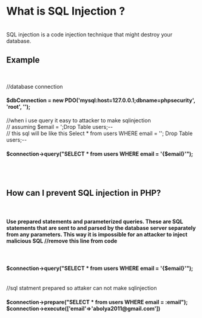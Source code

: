 <h1>What is SQL Injection ?</h1>  </br>
SQL injection is a code injection technique that might destroy your database.
<h2>Example</h2><br>
 
//database connection  <br>
<h4>$dbConnection = new PDO('mysql:host=127.0.0.1;dbname=phpsecurity', 'root', '');</h4>  
//when i use query it easy to attacker to make sqlinjection <br>
// assuming $email = ';Drop Table users;-- <br>
// this sql will be like this  Select * from users WHERE email = ''; Drop Table users;-- <br>
<h4>$connection->query("SELECT * from users WHERE email = '{$email}'");</h4><br></br>
<h2>How can I prevent SQL injection in PHP?</h2> <br>
<h4>Use prepared statements and parameterized queries. These are SQL statements that are sent to and parsed by the database server separately from any parameters. This way it is impossible for an attacker to inject malicious SQL 
//remove this line from code </h4><br>
<h4>$connection->query("SELECT * from users WHERE email = '{$email}'");</h4><br>
//sql statment prepared so attaker can not make sqlinjection  <br>
<h4>$connection->prepare("SELECT * from users WHERE email = :email"); <br>
$connection->execute(['email'=>'abolya2011@gmail.com']) </h4>

 